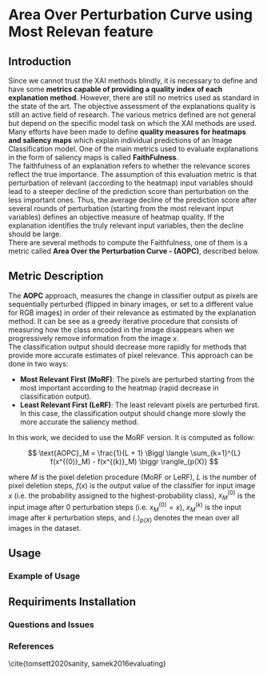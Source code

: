 # Area Over Perturbation Curve using Most Relevan feature

## Introduction
Since we cannot trust the XAI methods blindly, it is necessary to define and have some **metrics capable of providing a quality index of each explanation method**. However, there are still no metrics used as standard in the state of the art. The objective assessment of the explanations quality is still an active field of research. The various metrics defined are not general but depend on the specific model task on which the XAI methods are used. <br>
Many efforts have been made to define **quality measures for heatmaps and saliency maps** which explain individual predictions of an Image Classification model. One of the main metrics used to evaluate explanations in the form of saliency maps is called **FaithFulness**. <br> 
The faithfulness of an explanation refers to whether the relevance scores reflect the true importance. The assumption of this evaluation metric is that perturbation of relevant (according to the heatmap) input variables should lead to a steeper decline of the prediction score than perturbation on the less important ones. Thus, the average decline of the prediction score after several rounds of perturbation (starting from the most relevant input variables) defines an objective measure of heatmap quality. If the explanation identifies the truly relevant input variables, then the decline should be large. <br>
There are several methods to compute the Faithfulness, one of them is a metric called **Area Over the Perturbation Curve - (AOPC)**, described below.

## Metric Description
The **AOPC** approach, measures the change in classifier output as pixels are sequentially perturbed (flipped in binary images, or set to a different value for RGB images) in order of their relevance as estimated by the explanation method. It can be see as a greedy iterative procedure that consists of measuring how the class encoded in the image disappears when we progressively remove information from the image $x$. <br>
The classification output should decrease more rapidly for methods that provide more accurate estimates of pixel relevance. This approach can be done in two ways:
- **Most Relevant First (MoRF)**: The pixels are perturbed starting from the most important according to the heatmap (rapid decrease in classification output).
- **Least Relevant First (LeRF)**: The least relevant pixels are perturbed first. In this case, the classification output should change more slowly the more accurate the saliency method.

In this work, we decided to use the MoRF version. It is computed as follow:
```math
    \text{AOPC}_M = \frac{1}{L + 1} \Biggl \langle \sum_{k=1}^{L} f(x^{(0)}_M) - f(x^{(k)}_M) \biggr \rangle_{p(X)} 
```

where $M$ is the pixel deletion procedure (MoRF or LeRF), $L$ is the number of pixel deletion steps, $f(x)$ is the output value of the classifier for input image $x$ (i.e. the probability assigned to the highest-probability class),  $x^{(0)}_M$ is the input image after $0$ perturbation steps (i.e. $x^{(0)}_M = x$), $x^{(k)}_M$ is the input image after $k$ perturbation steps, and $\bigl \langle . \bigr \rangle_{p(X)}$ denotes the mean over all images in the dataset.

## Usage

### Example of Usage 

## Requiriments Installation

### Questions and Issues

### References
\cite{tomsett2020sanity, samek2016evaluating}
